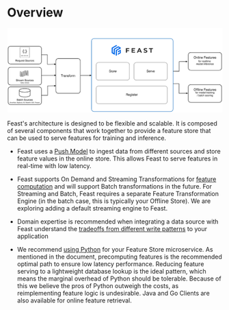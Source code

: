 # Overview

![Feast Architecture Diagram](<../../assets/feast_marchitecture.png>)

Feast's architecture is designed to be flexible and scalable. It is composed of several components that work together to provide a feature store that can be used to serve features for training and inference.

* Feast uses a [Push Model](push-vs-pull-model.md) to ingest data from different sources and store feature values in the 
online store. 
This allows Feast to serve features in real-time with low latency.

* Feast supports On Demand and Streaming Transformations for [feature computation](feature-transformation.md) and
  will support Batch transformations in the future. For Streaming and Batch, Feast requires a separate Feature Transformation
  Engine (in the batch case, this is typically your Offline Store). We are exploring adding a default streaming engine to Feast.

* Domain expertise is recommended when integrating a data source with Feast understand the [tradeoffs from different
  write patterns](write-patterns.md) to your application

* We recommend [using Python](language.md) for your Feature Store microservice. As mentioned in the document, precomputing features is the recommended optimal path to ensure low latency performance. Reducing feature serving to a lightweight database lookup is the ideal pattern, which means the marginal overhead of Python should be tolerable. Because of this we believe the pros of Python outweigh the costs, as reimplementing feature logic is undesirable. Java and Go Clients are also available for online feature retrieval.
